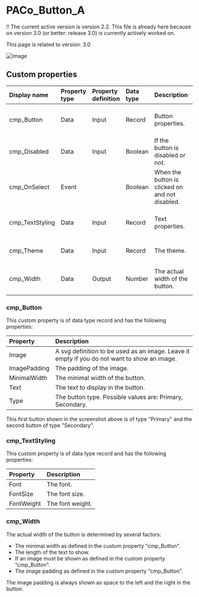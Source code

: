# PACo_Button_A

!! The current active version is version 2.2. This file is already here because on version 3.0 (or better: release 3.0) is currently actively worked on.

This page is related to version: 3.0

![image](https://user-images.githubusercontent.com/35654198/235982340-10a1d796-453c-45cd-9c4d-4aacc4de5723.png)

## Custom properties

| Display name | Property type | Property definition | Data type | Description | Memo
| :--- | :--- | :--- | :--- | :--- | :--- |
| cmp_Button | Data | Input | Record | Button properties. | See the documention on cmp_Button below. |
| cmp_Disabled | Data | Input | Boolean | If the button is disabled or not. | |
| cmp_OnSelect | Event | | Boolean | When the button is clicked on and not disabled. | |
| cmp_TextStyling | Data | Input | Record | Text properties. | See the documention on cmp_TextStyling below. |
| cmp_Theme | Data | Input | Record | The theme. | See the documention on theming. |
| cmp_Width | Data | Output | Number | The actual width of the button. | See the documention on cmp_Width below. |

### cmp_Button
This custom property is of data type record and has the following properties:

| Property | Description |
| :--- | :--- |
| Image | A svg definition to be used as an image. Leave it empty if you do not want to show an image. |
| ImagePadding | The padding of the image. |
| MinimalWidth | The minimal width of the button. |
| Text | The text to display in the button. |
| Type | The button type. Possible values are: Primary, Secondary. |

This first button shown in the screenshot above is of type "Primary" and the second button of type "Secondary".

### cmp_TextStyling
This custom property is of data type record and has the following properties:

| Property | Description |
| :--- | :--- |
| Font | The font. |
| FontSize | The font size. |
| FontWeight | The font weight. |

### cmp_Width
The actual width of the button is determined by several factors:
- The minimal width as defined in the custom property "cmp_Button".
- The length of the text to show.
- If an image must be shown as defined in the custom property "cmp_Button".
- The image padding as defined in the custom property "cmp_Button".

The image padding is always shown as space to the left and the right in the button.
